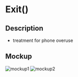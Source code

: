 # Exit()

## Description 
- treatment for phone overuse 

## Mockup 
<img src='https://imgur.com/P0Sqt0V.jpg' title='mockup' width='' alt='mockup1' />
<img src='https://imgur.com/QoYjQwP.jpg' title='mockup' width='' alt='mockup2' />

